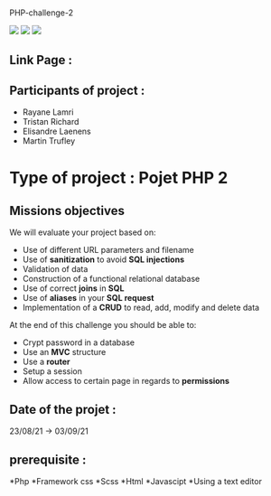 # 
PHP-challenge-2



<img src="https://img.shields.io/badge/PHP-777BB4?style=for-the-badge&logo=php&logoColor=white">
<img src="https://img.shields.io/badge/HTML5-E34F26?style=for-the-badge&logo=html5&logoColor=white">
<img src="https://img.shields.io/badge/CSS-239120?&style=for-the-badge&logo=css3&logoColor=white">

## Link Page : 
 
## Participants of project : 
 
* Rayane Lamri
* Tristan Richard
* Elisandre Laenens
* Martin Trufley
 
# Type of project : Pojet PHP 2 
 
## Missions objectives

We will evaluate your project based on:

- Use of different URL parameters and filename
- Use of **sanitization** to avoid **SQL injections**
- Validation of data
- Construction of a functional relational database
- Use of correct **joins** in **SQL**
- Use of **aliases** in your **SQL request**
- Implementation of a **CRUD** to read, add, modify and delete data

At the end of this challenge you should be able to:

- Crypt password in a database
- Use an **MVC** structure
- Use a **router**
- Setup a session
- Allow access to certain page in regards to **permissions**
 
## Date of the projet : 
 
23/08/21 -> 03/09/21
 
## prerequisite :

*Php
*Framework css
*Scss
*Html
*Javascipt
*Using a text editor
